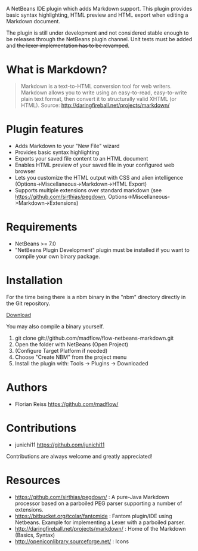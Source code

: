 A NetBeans IDE plugin which adds Markdown support. This plugin provides basic syntax highlighting, HTML preview and HTML export when editing a Markdown document.

The plugin is still under development and not considered stable enough to be releases through the NetBeans plugin channel. Unit tests must be added and ~~the lexer implementation has to be revamped~~.

# What is Markdown?

> Markdown is a text-to-HTML conversion tool for web writers. Markdown allows you to write using an easy-to-read, easy-to-write plain text format, then convert it to structurally valid XHTML (or HTML). Source: <http://daringfireball.net/projects/markdown/>

# Plugin features

- Adds Markdown to your "New File" wizard
- Provides basic syntax highlighting
- Exports your saved file content to an HTML document
- Enables HTML preview of your saved file in your configured web browser
- Lets you customize the HTML output with CSS and alien intelligence (Options->Miscellaneous->Markdown->HTML Export)
- Supports multiple extensions over standard markdown (see https://github.com/sirthias/pegdown, Options->Miscellaneous->Markdown->Extensions)

# Requirements

- NetBeans >= 7.0
- "NetBeans Plugin Development" plugin must be installed if you want to compile your own binary package.

# Installation

For the time being there is a nbm binary in the "nbm" directory directly in the Git repository.

[Download](https://github.com/madflow/flow-netbeans-markdown/raw/master/nbm/flow-netbeans-markdown.nbm)

You may also compile a binary yourself.

 1. git clone git://github.com/madflow/flow-netbeans-markdown.git
 2. Open the folder with NetBeans (Open Project)
 3. (Configure Target Platform if needed)
 4. Choose "Create NBM" from the project menu
 5. Install the plugin with: Tools -> Plugins -> Downloaded

# Authors

- Florian Reiss <https://github.com/madflow/>

# Contributions

- junichi11 <https://github.com/junichi11>

Contributions are always welcome and greatly appreciated!

# Resources

- https://github.com/sirthias/pegdown/ : A pure-Java Markdown processor based on a parboiled PEG parser supporting a number of extensions.
- https://bitbucket.org/tcolar/fantomide : Fantom plugin/IDE using Netbeans. Example for implementing a Lexer with a parboiled parser.
- http://daringfireball.net/projects/markdown/ : Home of the Markdown (Basics, Syntax)
- http://openiconlibrary.sourceforge.net/ : Icons
